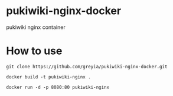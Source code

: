 pukiwiki-nginx-docker
=====================

pukiwiki nginx container


How to use
======================

`git clone https://github.com/greyia/pukiwiki-nginx-docker.git`

`docker build -t pukiwiki-nginx .`

`docker run -d -p 8080:80 pukiwiki-nginx`
